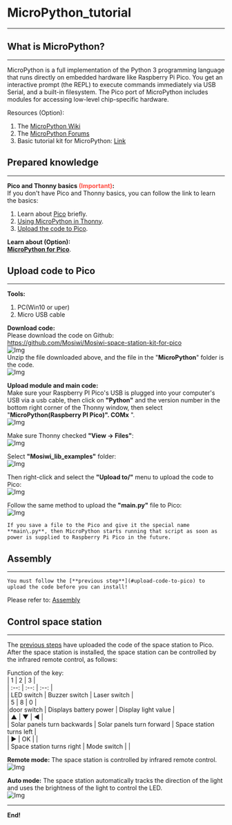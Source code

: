 # MicroPython_tutorial   
----------------------
## What is MicroPython?            
-----------------------
MicroPython is a full implementation of the Python 3 programming language that runs directly on embedded hardware like Raspberry Pi Pico. You get an interactive prompt (the REPL) to execute commands immediately via USB Serial, and a built-in filesystem. The Pico port of MicroPython includes modules for accessing low-level chip-specific hardware.      

Resources (Option):     
1. The [MicroPython Wiki](https://github.com/micropython/micropython/wiki)
2. The [MicroPython Forums](https://forum.micropython.org/)   
3. Basic tutorial kit for MicroPython: [Link](https://docs.mosiwi.com/projects/c1k0000/en/latest/)

## Prepared knowledge       
---------------------   
**Pico and Thonny basics <span style="color: rgb(255, 76, 65);">(Important)</span>:**       
If you don't have Pico and Thonny basics, you can follow the link to learn the basics:         
1. Learn about [Pico](https://docs.mosiwi.com/en/latest/raspberry/R1D0001_raspberry_pico/R1D0001_raspberry_pico.html) briefly.     
2. [Using MicroPython in Thonny](https://docs.mosiwi.com/en/latest/raspberry/R1D0001_raspberry_pico/R1D0001_raspberry_pico.html#using-micropython-in-thonny).   
3. [Upload the code to Pico](https://docs.mosiwi.com/en/latest/raspberry/R1D0001_raspberry_pico/R1D0001_raspberry_pico.html#save-existing-files-or-folders-to-pico).

**Learn about (Option):**      
[**MicroPython for Pico**](https://docs.micropython.org/en/latest/rp2/quickref.html).    

## Upload code to Pico        
---------------------- 
**Tools:**     
1. PC(Win10 or uper)     
2. Micro USB cable 

**Download code:**    
Please download the code on Github:         
<https://github.com/Mosiwi/Mosiwi-space-station-kit-for-pico>          
![Img](../_static/micropython/img/1img.jpg)       
Unzip the file downloaded above, and the file in the "**MicroPython**" folder is the code.       
![Img](../_static/micropython/img/2img.png)   

**Upload module and main code:**    
Make sure your Raspberry PI Pico's USB is plugged into your computer's USB via a usb cable, then click on **"Python"** and the version number in the bottom right corner of the Thonny window, then select "**MicroPython(Raspberry PI Pico)". COMx** ".     
![Img](../_static/micropython/img/3img.png)   

Make sure Thonny checked **"View -> Files"**:  
![Img](../_static/micropython/img/4img.png)    

Select **"Mosiwi_lib_examples"** folder:        
![Img](../_static/micropython/img/5img.jpg)      

Then right-click and select the **"Upload to/"** menu to upload the code to Pico:     
![Img](../_static/micropython/img/6img.png)   

Follow the same method to upload the **"main\.py"** file to Pico:    
![Img](../_static/micropython/img/7img.png)     

```{tip}        
If you save a file to the Pico and give it the special name **main\.py**, then MicroPython starts running that script as soon as power is supplied to Raspberry Pi Pico in the future.    
```

## Assembly        
-----------
```{note}
You must follow the [**previous step**](#upload-code-to-pico) to upload the code before you can install!
```  

Please refer to: [Assembly](../assembly/assembly.md)    

## Control space station    
------------------------   
The [previous steps](#upload-code-to-pico) have uploaded the code of the space station to Pico. After the space station is installed, the space station can be controlled by the infrared remote control, as follows:       

Function of the key:    
| 1 | 2 | 3 |    
| :--: | :--: | :--: |    
| LED switch | Buzzer switch | Laser switch |      
| 5 | 8 | 0 |     
|door switch | Displays battery power | Display light value |   
| ▲ | ▼ | ◀ |     
| Solar panels turn backwards | Solar panels turn forward | Space station turns left |    
| ▶ | OK |  |    
| Space station turns right | Mode switch |  |    

**Remote mode:** The space station is controlled by infrared remote control.       
![Img](../_static/micropython/img/8img.png)      

**Auto mode:** The space station automatically tracks the direction of the light and uses the brightness of the light to control the LED.     
![Img](../_static/micropython/img/9img.png)       

--------
**End!**    



